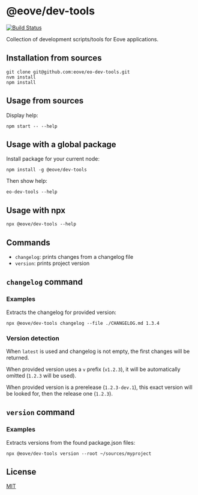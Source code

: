 # @eove/dev-tools

[![Build Status](https://github.com/eove/eo-dev-tools/workflows/CI/badge.svg)](https://github.com/eove/eo-dev-tools/actions?query=workflow%3ACI)

Collection of development scripts/tools for Eove applications.

## Installation from sources

```
git clone git@github.com:eove/eo-dev-tools.git
nvm install
npm install
```

## Usage from sources

Display help:

```
npm start -- --help
```

## Usage with a global package

Install package for your current node:

```
npm install -g @eove/dev-tools
```

Then show help:

```
eo-dev-tools --help
```

## Usage with npx

```
npx @eove/dev-tools --help
```

## Commands

- `changelog`: prints changes from a changelog file
- `version`: prints project version

## `changelog` command

### Examples

Extracts the changelog for provided version:

```
npx @eove/dev-tools changelog --file ./CHANGELOG.md 1.3.4
```

### Version detection

When `latest` is used and changelog is not empty, the first changes will be returned.

When provided version uses a `v` prefix (`v1.2.3`), it will be automatically omitted (`1.2.3` will be used).

When provided version is a prerelease (`1.2.3-dev.1`), this exact version will be looked for, then the release one (`1.2.3`).

## `version` command

### Examples

Extracts versions from the found package.json files:

```
npx @eove/dev-tools version --root ~/sources/myproject
```

## License

[MIT](LICENSE)
